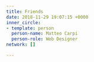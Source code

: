 ```yaml
---
title: Friends
date: 2018-11-29 19:07:15 +0000
inner_circle:
- template: person
  person-name: Matteo Carpi
  person-role: Web Designer
network: []

---
```

